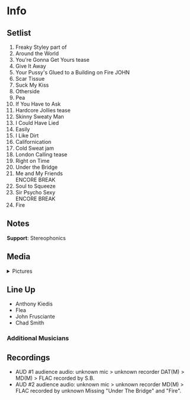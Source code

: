 # Info

## Setlist

1. Freaky Styley part of
2. Around the World
3. You're Gonna Get Yours tease
4. Give It Away
5. Your Pussy's Glued to a Building on Fire JOHN
6. Scar Tissue
7. Suck My Kiss
8. Otherside
9. Pea
10. If You Have to Ask
11. Hardcore Jollies tease
12. Skinny Sweaty Man
13. I Could Have Lied
14. Easily
15. I Like Dirt
16. Californication
17. Cold Sweat jam
18. London Calling tease
19. Right on Time
20. Under the Bridge
21. Me and My Friends
<br> ENCORE BREAK
22. Soul to Squeeze
23. Sir Psycho Sexy
<br> ENCORE BREAK
24. Fire

## Notes

**Support**: Stereophonics

## Media 

<details>
  <summary>Pictures</summary>
  <!--<img alt="Setlist" title="Setlist" src="_.jpg" height="200" />
  <img alt="Clipping" title="Clipping" src="_.jpg" height="200" />
  <img alt="Flyer" title="Flyer" src="_.jpg" height="200" />-->
</details>

## Line Up

* Anthony Kiedis
* Flea
* John Frusciante
* Chad Smith

### Additional Musicians

## Recordings

* AUD #1 audience audio: unknown mic > unknown recorder DAT(M) > MD(M) > FLAC recorded by S.B.  
* AUD #2 audience audio: unknown mic > unknown recorder MD(M) > FLAC recorded by unknown Missing "Under The Bridge" and "Fire".

